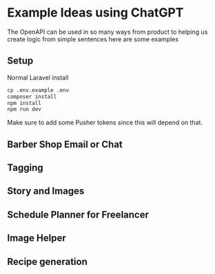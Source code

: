 # Example Ideas using ChatGPT

The OpenAPI can be used in so many ways from product to helping us create logic from 
simple sentences here are some examples

## Setup

Normal Laravel install

```bash 
cp .env.example .env
composer install
npm install
npm run dev
```

Make sure to add some Pusher tokens since this will depend on that.



## Barber Shop Email or Chat

## Tagging

## Story and Images

## Schedule Planner for Freelancer

## Image Helper 

## Recipe generation 

## 
